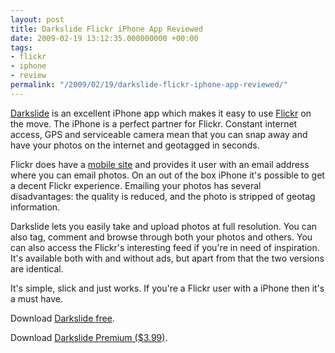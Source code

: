 ```yaml
---
layout: post
title: Darkslide Flickr iPhone App Reviewed
date: 2009-02-19 13:12:35.000000000 +00:00
tags:
- flickr
- iphone
- review
permalink: "/2009/02/19/darkslide-flickr-iphone-app-reviewed/"
---
```

[Darkslide](http://connectedflow.com/darkslide/) is an excellent iPhone app which makes it easy to use
[Flickr](http://flickr.com) on the move. The iPhone is a perfect partner for Flickr. Constant internet
access, GPS and serviceable camera mean that you can snap away and have your photos on the internet and geotagged
in seconds.

Flickr does have a [mobile site](http://m.flickr.com) and provides it user with an email address where you can
email photos. On an out of the box iPhone it's possible to get a decent Flickr experience. Emailing your photos has several
disadvantages: the quality is reduced, and the photo is stripped of geotag information.

Darkslide lets you easily take and upload photos at full resolution. You can also tag, comment and browse through both your
photos and others. You can also access the Flickr's interesting feed if you're in need of inspiration. It's available both
with and without ads, but apart from that the two versions are identical.

It's simple, slick and just works. If you're a Flickr user with a iPhone then it's a must have.

Download [Darkslide free](http://phobos.apple.com/WebObjects/MZStore.woa/wa/viewSoftware?id=284919489&mt=8).

Download [Darkslide Premium ($3.99)](http://phobos.apple.com/WebObjects/MZStore.woa/wa/viewSoftware?id=284920890&mt=8).
<!--more-->
